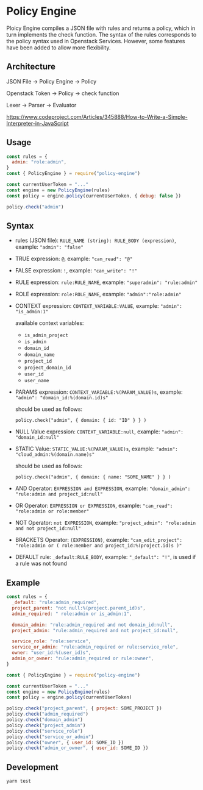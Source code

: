 # Policy Engine

Ploicy Engine compiles a JSON file with rules and returns a policy, which in turn implements the check function. The syntax of the rules corresponds to the policy syntax used in Openstack Services. However, some features have been added to allow more flexibility.

## Architecture

JSON File -> Policy Engine -> Policy

Openstack Token -> Policy -> check function

Lexer -> Parser -> Evaluator

https://www.codeproject.com/Articles/345888/How-to-Write-a-Simple-Interpreter-in-JavaScript

## Usage

```js
const rules = {
  admin: "role:admin",
}
const { PolicyEngine } = require("policy-engine")

const currentUserToken = "..."
const engine = new PolicyEngine(rules)
const policy = engine.policy(currentUserToken, { debug: false })

policy.check("admin")
```

## Syntax

- rules (JSON file): `RULE_NAME (string): RULE_BODY (expression)`,
  example: `"admin": "false"`

- TRUE expression: `@`, example: `"can_read": "@"`
- FALSE expression: `!`, example: `"can_write": "!"`
- RULE expression: `rule:RULE_NAME`,
  example: `"superadmin": "rule:admin"`

- ROLE expression: `role:ROLE_NAME`, example: `"admin":"role:admin"`

- CONTEXT expression: `CONTEXT_VARIABLE:VALUE`, example: `"admin": "is_admin:1"`

  available context variables:

  - `is_admin_project`
  - `is_admin`
  - `domain_id`
  - `domain_name`
  - `project_id`
  - `project_domain_id`
  - `user_id`
  - `user_name`

- PARAMS expression: `CONTEXT_VARIABLE:%(PARAM_VALUE)s`, example: `"admin": "domain_id:%(domain.id)s"`

  should be used as follows:

  `policy.check("admin", { domain: { id: "ID" } } )`

- NULL Value expression: `CONTEXT_VARIABLE:null`, example: `"admin": "domain_id:null"`

- STATIC Value: `STATIC_VALUE:%(PARAM_VALUE)s`, example: `"admin": "cloud_admin:%(domain.name)s"`

  should be used as follows:

  `policy.check("admin", { domain: { name: "SOME_NAME" } } )`

- AND Operator: `EXPRESSION and EXPRESSION`, example: `"domain_admin": "rule:admin and project_id:null"`

- OR Operator: `EXPRESSION or EXPRESSION`, example: `"can_read": "role:admin or role:member"`

- NOT Operator: `not EXPRESSION`, example: `"project_admin": "role:admin and not project_id:null"`

- BRACKETS Operator: `(EXPRESSION)`, example: `"can_edit_project": "role:admin or ( role:member and project_id:%(project.id)s )"`

- DEFAULT rule: `_default:RULE_BODY`, example: `"_default": "!"`,
  is used if a rule was not found

## Example

```js
const rules = {
  _default: "rule:admin_required",
  project_parent: "not null:%(project.parent_id)s",
  admin_required: " role:admin or is_admin:1",

  domain_admin: "rule:admin_required and not domain_id:null",
  project_admin: "rule:admin_required and not project_id:null",

  service_role: "role:service",
  service_or_admin: "rule:admin_required or rule:service_role",
  owner: "user_id:%(user_id)s",
  admin_or_owner: "rule:admin_required or rule:owner",
}

const { PolicyEngine } = require("policy-engine")

const currentUserToken = "..."
const engine = new PolicyEngine(rules)
const policy = engine.policy(currentUserToken)

policy.check("project_parent", { project: SOME_PROJECT })
policy.check("admin_required")
policy.check("domain_admin")
policy.check("project_admin")
policy.check("service_role")
policy.check("service_or_admin")
policy.check("owner", { user_id: SOME_ID })
policy.check("admin_or_owner", { user_id: SOME_ID })
```

## Development

```bash
yarn test
```
